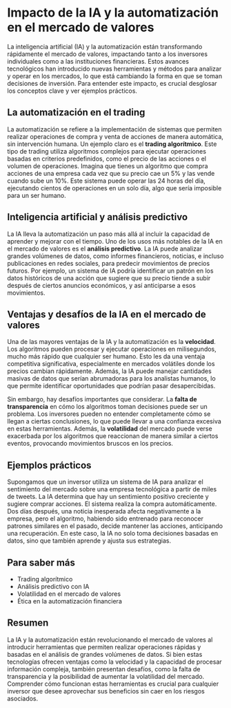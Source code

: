 # Impacto de la IA y la automatización en el mercado de valores

La inteligencia artificial (IA) y la automatización están transformando rápidamente el mercado de valores, impactando tanto a los inversores individuales como a las instituciones financieras. Estos avances tecnológicos han introducido nuevas herramientas y métodos para analizar y operar en los mercados, lo que está cambiando la forma en que se toman decisiones de inversión. Para entender este impacto, es crucial desglosar los conceptos clave y ver ejemplos prácticos.

## La automatización en el trading

La automatización se refiere a la implementación de sistemas que permiten realizar operaciones de compra y venta de acciones de manera automática, sin intervención humana. Un ejemplo claro es el **trading algorítmico**. Este tipo de trading utiliza algoritmos complejos para ejecutar operaciones basadas en criterios predefinidos, como el precio de las acciones o el volumen de operaciones. Imagina que tienes un algoritmo que compra acciones de una empresa cada vez que su precio cae un 5% y las vende cuando sube un 10%. Este sistema puede operar las 24 horas del día, ejecutando cientos de operaciones en un solo día, algo que sería imposible para un ser humano.

## Inteligencia artificial y análisis predictivo

La IA lleva la automatización un paso más allá al incluir la capacidad de aprender y mejorar con el tiempo. Uno de los usos más notables de la IA en el mercado de valores es el **análisis predictivo**. La IA puede analizar grandes volúmenes de datos, como informes financieros, noticias, e incluso publicaciones en redes sociales, para predecir movimientos de precios futuros. Por ejemplo, un sistema de IA podría identificar un patrón en los datos históricos de una acción que sugiere que su precio tiende a subir después de ciertos anuncios económicos, y así anticiparse a esos movimientos.

## Ventajas y desafíos de la IA en el mercado de valores

Una de las mayores ventajas de la IA y la automatización es la **velocidad**. Los algoritmos pueden procesar y ejecutar operaciones en milisegundos, mucho más rápido que cualquier ser humano. Esto les da una ventaja competitiva significativa, especialmente en mercados volátiles donde los precios cambian rápidamente. Además, la IA puede manejar cantidades masivas de datos que serían abrumadoras para los analistas humanos, lo que permite identificar oportunidades que podrían pasar desapercibidas.

Sin embargo, hay desafíos importantes que considerar. La **falta de transparencia** en cómo los algoritmos toman decisiones puede ser un problema. Los inversores pueden no entender completamente cómo se llegan a ciertas conclusiones, lo que puede llevar a una confianza excesiva en estas herramientas. Además, la **volatilidad** del mercado puede verse exacerbada por los algoritmos que reaccionan de manera similar a ciertos eventos, provocando movimientos bruscos en los precios.

## Ejemplos prácticos

Supongamos que un inversor utiliza un sistema de IA para analizar el sentimiento del mercado sobre una empresa tecnológica a partir de miles de tweets. La IA determina que hay un sentimiento positivo creciente y sugiere comprar acciones. El sistema realiza la compra automáticamente. Dos días después, una noticia inesperada afecta negativamente a la empresa, pero el algoritmo, habiendo sido entrenado para reconocer patrones similares en el pasado, decide mantener las acciones, anticipando una recuperación. En este caso, la IA no solo toma decisiones basadas en datos, sino que también aprende y ajusta sus estrategias.

## Para saber más

- Trading algorítmico
- Análisis predictivo con IA
- Volatilidad en el mercado de valores
- Ética en la automatización financiera

## Resumen

La IA y la automatización están revolucionando el mercado de valores al introducir herramientas que permiten realizar operaciones rápidas y basadas en el análisis de grandes volúmenes de datos. Si bien estas tecnologías ofrecen ventajas como la velocidad y la capacidad de procesar información compleja, también presentan desafíos, como la falta de transparencia y la posibilidad de aumentar la volatilidad del mercado. Comprender cómo funcionan estas herramientas es crucial para cualquier inversor que desee aprovechar sus beneficios sin caer en los riesgos asociados.